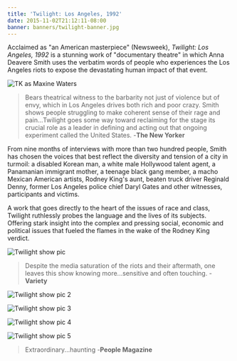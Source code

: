 ```yaml
---
title: 'Twilight: Los Angeles, 1992'
date: 2015-11-02T21:12:11-08:00
banner: banners/twilight-banner.jpg
---
```


<!--Add details about the show below.-->
Acclaimed as "an American masterpiece" (Newsweek), *Twilight: Los Angeles, 1992* is a stunning work of "documentary theatre" in which Anna Deavere Smith uses the verbatim words of people who experiences the Los Angeles riots to expose the devastating human impact of that event.


![TK as Maxine Waters](/images/tk-auntie-maxine.jpg)

> Bears theatrical witness to the barbarity not just of violence but of envy, which in Los Angeles drives both rich and poor crazy. Smith shows people struggling to make coherent sense of their rage and pain...Twilight goes some way toward reclaiming for the stage its crucial role as a leader in defining and acting out that ongoing experiment called the United States. -**The New Yorker**

From nine months of interviews with more than two hundred people, Smith has chosen the voices that best reflect the diversity and tension of a city in turmoil: a disabled Korean man, a white male Hollywood talent agent, a Panamanian immigrant mother, a teenage black gang member, a macho Mexican American artists, Rodney King's aunt, beaten truck driver Reginald Denny, former Los Angeles police chief Daryl Gates and other witnesses, participants and victims.

A work that goes directly to the heart of the issues of race and class, Twilight ruthlessly probes the language and the lives of its subjects. Offering stark insight into the complex and pressing social, economic and political issues that fueled the flames in the wake of the Rodney King verdict.

![Twilight show pic](/images/151111twilightrun5474.jpg)

> Despite the media saturation of the riots and their aftermath, one leaves this show knowing more...sensitive and often touching. -**Variety**

![Twilight show pic 2](/images/151111twilightrun5685.jpg)

![Twilight show pic 3](/images/151111twilightrun5705.jpg)

![Twilight show pic 4](/images/151111twilightrun5680.jpg)

![Twilight show pic 5](/images/clayton-reginald-denny-twilight.jpg)

> Extraordinary...haunting -**People Magazine**
